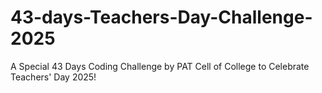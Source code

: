 # 43-days-Teachers-Day-Challenge-2025
A Special 43 Days Coding Challenge by PAT Cell of College to Celebrate Teachers' Day 2025!
